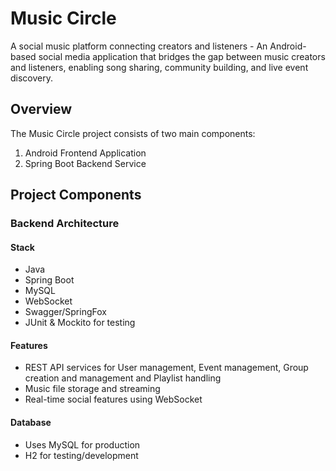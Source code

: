 # Music Circle

A social music platform connecting creators and listeners - An Android-based social media application that bridges the gap between music creators and listeners, enabling song sharing, community building, and live event discovery.

## Overview

The Music Circle project consists of two main components:
1. Android Frontend Application 
2. Spring Boot Backend Service

## Project Components

### Backend Architecture

#### Stack
- Java
- Spring Boot
- MySQL
- WebSocket
- Swagger/SpringFox
- JUnit & Mockito for testing

#### Features
- REST API services for User management, Event management, Group creation and management and Playlist handling
- Music file storage and streaming
- Real-time social features using WebSocket

#### Database
- Uses MySQL for production
- H2 for testing/development
